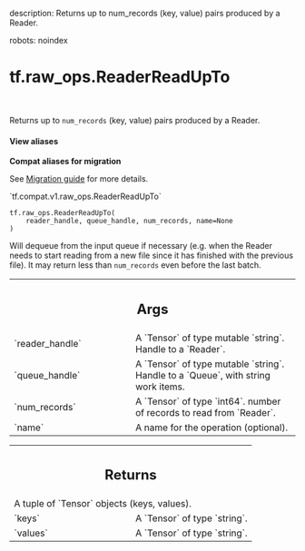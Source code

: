 description: Returns up to num_records (key, value) pairs produced by a Reader.

robots: noindex

# tf.raw_ops.ReaderReadUpTo

<!-- Insert buttons and diff -->

<table class="tfo-notebook-buttons tfo-api nocontent" align="left">

</table>



Returns up to `num_records` (key, value) pairs produced by a Reader.

<section class="expandable">
  <h4 class="showalways">View aliases</h4>
  <p>
<b>Compat aliases for migration</b>
<p>See
<a href="https://www.tensorflow.org/guide/migrate">Migration guide</a> for
more details.</p>
<p>`tf.compat.v1.raw_ops.ReaderReadUpTo`</p>
</p>
</section>

<pre class="devsite-click-to-copy prettyprint lang-py tfo-signature-link">
<code>tf.raw_ops.ReaderReadUpTo(
    reader_handle, queue_handle, num_records, name=None
)
</code></pre>



<!-- Placeholder for "Used in" -->

Will dequeue from the input queue if necessary (e.g. when the
Reader needs to start reading from a new file since it has finished
with the previous file).
It may return less than `num_records` even before the last batch.

<!-- Tabular view -->
 <table class="responsive fixed orange">
<colgroup><col width="214px"><col></colgroup>
<tr><th colspan="2"><h2 class="add-link">Args</h2></th></tr>

<tr>
<td>
`reader_handle`
</td>
<td>
A `Tensor` of type mutable `string`. Handle to a `Reader`.
</td>
</tr><tr>
<td>
`queue_handle`
</td>
<td>
A `Tensor` of type mutable `string`.
Handle to a `Queue`, with string work items.
</td>
</tr><tr>
<td>
`num_records`
</td>
<td>
A `Tensor` of type `int64`.
number of records to read from `Reader`.
</td>
</tr><tr>
<td>
`name`
</td>
<td>
A name for the operation (optional).
</td>
</tr>
</table>



<!-- Tabular view -->
 <table class="responsive fixed orange">
<colgroup><col width="214px"><col></colgroup>
<tr><th colspan="2"><h2 class="add-link">Returns</h2></th></tr>
<tr class="alt">
<td colspan="2">
A tuple of `Tensor` objects (keys, values).
</td>
</tr>
<tr>
<td>
`keys`
</td>
<td>
A `Tensor` of type `string`.
</td>
</tr><tr>
<td>
`values`
</td>
<td>
A `Tensor` of type `string`.
</td>
</tr>
</table>

